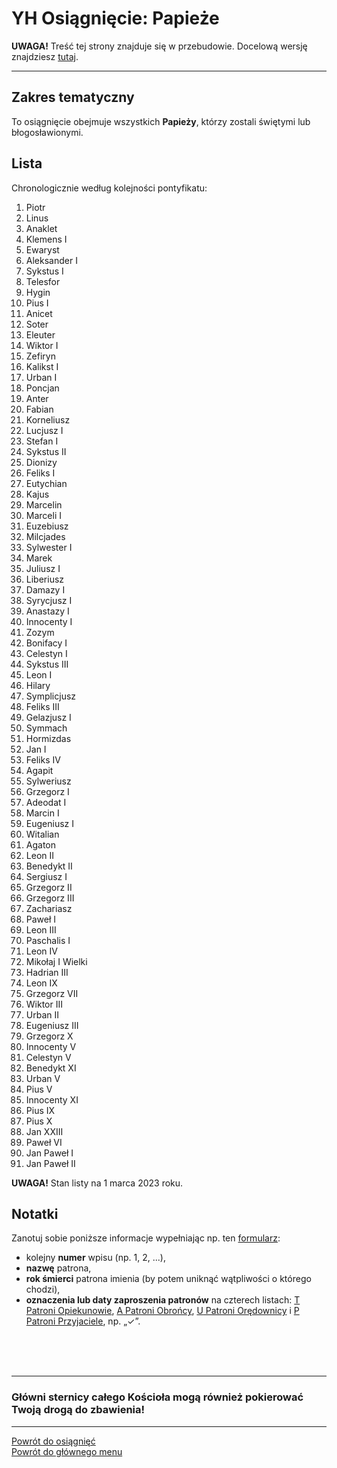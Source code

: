 # <span class="status status-list"><span class="status status-list">YH</span> Osiągnięcie: Papieże</span>
**UWAGA!** Treść tej strony znajduje się w przebudowie. Docelową wersję znajdziesz [tutaj](nowy_index.md).

---
## Zakres tematyczny
To osiągnięcie obejmuje wszystkich **Papieży**, którzy zostali świętymi lub błogosławionymi.
## Lista
Chronologicznie według kolejności pontyfikatu:
1. Piotr
1. Linus
1. Anaklet
1. Klemens I
1. Ewaryst
1. Aleksander I
1. Sykstus I
1. Telesfor
1. Hygin
1. Pius I
1. Anicet
1. Soter
1. Eleuter
1. Wiktor I
1. Zefiryn
1. Kalikst I
1. Urban I
1. Poncjan
1. Anter
1. Fabian
1. Korneliusz
1. Lucjusz I
1. Stefan I
1. Sykstus II
1. Dionizy
1. Feliks I
1. Eutychian
1. Kajus
1. Marcelin
1. Marceli I
1. Euzebiusz
1. Milcjades
1. Sylwester I
1. Marek
1. Juliusz I
1. Liberiusz
1. Damazy I
1. Syrycjusz I
1. Anastazy I
1. Innocenty I
1. Zozym
1. Bonifacy I
1. Celestyn I
1. Sykstus III
1. Leon I
1. Hilary
1. Symplicjusz
1. Feliks III
1. Gelazjusz I
1. Symmach
1. Hormizdas
1. Jan I
1. Feliks IV
1. Agapit
1. Sylweriusz
1. Grzegorz I
1. Adeodat I
1. Marcin I
1. Eugeniusz I
1. Witalian
1. Agaton
1. Leon II
1. Benedykt II
1. Sergiusz I
1. Grzegorz II
1. Grzegorz III
1. Zachariasz
1. Paweł I
1. Leon III
1. Paschalis I
1. Leon IV
1. Mikołaj I Wielki
1. Hadrian III
1. Leon IX
1. Grzegorz VII
1. Wiktor III
1. Urban II
1. Eugeniusz III
1. Grzegorz X
1. Innocenty V
1. Celestyn V
1. Benedykt XI
1. Urban V
1. Pius V
1. Innocenty XI
1. Pius IX
1. Pius X
1. Jan XXIII
1. Paweł VI
1. Jan Paweł I
1. Jan Paweł II

**UWAGA!** Stan listy na 1 marca 2023 roku.
## Notatki
Zanotuj sobie poniższe informacje wypełniając np. ten [formularz](../../pl/pdf/lista_v1_yh_papieze.pdf):
- kolejny **numer** wpisu (np. 1, 2, ...),
- **nazwę** patrona,
- **rok śmierci** patrona imienia (by potem uniknąć wątpliwości o którego chodzi),
- **oznaczenia lub daty zaproszenia patronów** na czterech listach: [<span class="status status-list"><span class="status status-yellow">T</span> Patroni Opiekunowie</span>](patroni_opiekunowie_ex.md), [<span class="status status-list"><span class="status status-blue">A</span> Patroni Obrońcy</span>](patroni_obroncy_ex.md), [<span class="status status-list"><span class="status status-red">U</span> Patroni Orędownicy</span>](patroni_oredownicy_ex.md) i [<span class="status status-list"><span class="status status-white">P</span> Patroni Przyjaciele</span>](patroni_przyjaciele_ex.md), np.  „✓”.
<br />
<br />
<br />

---
### Główni sternicy całego Kościoła mogą również pokierować Twoją drogą do zbawienia!

---
[Powrót do osiągnięć](jak_zdobywac_osiagniecia_ex.md)  
[Powrót do głównego menu](index_ex.md)
